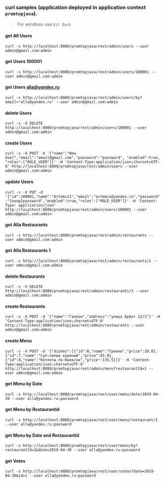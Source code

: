 ### curl samples (application deployed in application context `promtopjava`).
> For windows use `Git Bash`

#### get All Users
`curl -s http://localhost:8080/promtopjava/rest/admin/users --user admin@gmail.com:admin`

#### get Users 100001
`curl -s http://localhost:8080/promtopjava/rest/admin/users/100001 --user admin@gmail.com:admin`

#### get Users alla@yandex.ru
`curl -s http://localhost:8080/promtopjava/rest/admin/users/by?email="alla@yandex.ru" --user admin@gmail.com:admin`

#### delete Users
`curl -s -X DELETE http://localhost:8080/promtopjava/rest/admin/users/100001 --user admin@gmail.com:admin`

#### create Users
`curl -s -X POST -d '{"name":"New User","email":"email@gmail.com","password":"password", "enabled":true, "roles":["ROLE_USER"]}' -H 'Content-Type:application/json;charset=UTF-8' http://localhost:8080/promtopjava/rest/admin/users --user admin@gmail.com:admin`

#### update Users
`curl -s -X PUT -d '{"id":100001,"name":"Artemis1","email":"artemis@yandex.ru","password":"{noop}password","enabled":true,"roles":["ROLE_USER"]}' -H 'Content-Type: application/json' http://localhost:8080/promtopjava/rest/admin/users/100001 --user admin@gmail.com:admin`

#### get Alla Restaurants
`curl -s http://localhost:8080/promtopjava/rest/admin/restaurants --user admin@gmail.com:admin`

#### get Alla Restaurants 1
`curl -s http://localhost:8080/promtopjava/rest/admin/restaurants/1 --user admin@gmail.com:admin`

#### delete Restaurants
`curl -s -X DELETE http://localhost:8080/promtopjava/rest/admin/restaurants/3 --user admin@gmail.com:admin`

#### create Restaurants
`curl -s -X POST -d '{"name":"Галеон","address":"улица Арбат 22/3"}' -H 'Content-Type:application/json;charset=UTF-8' http://localhost:8080/promtopjava/rest/admin/restaurants --user admin@gmail.com:admin`

#### create Menu
`curl -s -X POST -d '{"dishes":[{"id":6,"name":"Гренки","price":10.0},{"id":7,"name":"Суп-лапша куриный","price":65.0},{"id":8,"name":"Котлеты по-Киевски","price":135.5}]}' -H 'Content-Type:application/json;charset=UTF-8' http://localhost:8080/promtopjava/rest/admin/menu?restaurantId=1 --user admin@gmail.com:admin`

#### get Menu by Date
`curl -s http://localhost:8080/promtopjava/rest/user/menu/date/2019-04-30 --user alla@yandex.ru:password`

#### get Menu by RestaurantId
`curl -s http://localhost:8080/promtopjava/rest/user/menu/restaurant/1 --user alla@yandex.ru:password`

#### get Menu by Date and RestaurantId
`curl -s http://localhost:8080/promtopjava/rest/user/menu/by?restaurantId=1&date=2019-04-30 --user alla@yandex.ru:password`

#### get Votes
`curl -s http://localhost:8080/promtopjava/rest/user/votes?date=2019-04-30&id=1 --user alla@yandex.ru:password`








